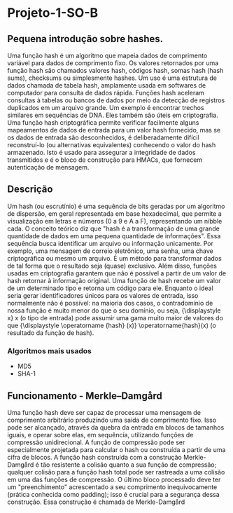 # Projeto-1-SO-B
## Pequena introdução sobre hashes.

Uma função hash é um algoritmo que mapeia dados de comprimento variável para dados de comprimento fixo. Os valores retornados por uma função hash são chamados valores hash, códigos hash, somas hash (hash sums), checksums ou simplesmente hashes. Um uso é uma estrutura de dados chamada de tabela hash, amplamente usada em softwares de computador para consulta de dados rápida.
Funções hash aceleram consultas à tabelas ou bancos de dados por meio da detecção de registros duplicados em um arquivo grande. Um exemplo é encontrar trechos similares em sequências de DNA. Eles também são úteis em criptografia. Uma função hash criptográfica permite verificar facilmente alguns mapeamentos de dados de entrada para um valor hash fornecido, mas se os dados de entrada são desconhecidos, é deliberadamente difícil reconstruí-lo (ou alternativas equivalentes) conhecendo o valor do hash armazenado. Isto é usado para assegurar a integridade de dados transmitidos e é o bloco de construção para HMACs, que fornecem autenticação de mensagem.

## Descrição

Um hash (ou escrutínio) é uma sequência de bits geradas por um algoritmo de dispersão, em geral representada em base hexadecimal, que permite a visualização em letras e números (0 a 9 e A a F), representando um nibble cada. O conceito teórico diz que "hash é a transformação de uma grande quantidade de dados em uma pequena quantidade de informações".
Essa sequência busca identificar um arquivo ou informação unicamente. Por exemplo, uma mensagem de correio eletrônico, uma senha, uma chave criptográfica ou mesmo um arquivo. É um método para transformar dados de tal forma que o resultado seja (quase) exclusivo. Além disso, funções usadas em criptografia garantem que não é possível a partir de um valor de hash retornar à informação original.
Uma função de hash recebe um valor de um determinado tipo e retorna um código para ele. Enquanto o ideal seria gerar identificadores únicos para os valores de entrada, isso normalmente não é possível: na maioria dos casos, o contradomínio de nossa função é muito menor do que o seu domínio, ou seja, {\displaystyle x} x (o tipo de entrada) pode assumir uma gama muito maior de valores do que {\displaystyle \operatorname {hash} (x)} \operatorname{hash}(x) (o resultado da função de hash).

### Algoritmos mais usados

* MD5
* SHA-1

## Funcionamento - Merkle–Damgård

Uma função hash deve ser capaz de processar uma mensagem de comprimento arbitrário produzindo uma saída de comprimento fixo. Isso pode ser alcançado, através da quebra da entrada em blocos de tamanhos iguais, e operar sobre elas, em sequência, utilizando funções de compressão unidirecional. A função de compressão pode ser especialmente projetada para calcular o hash ou construída a partir de uma cifra de blocos. A função hash construída com a construção Merkle-Damgård é tão resistente a colisão quanto a sua função de compressão; qualquer colisão para a função hash total pode ser rastreada a uma colisão em uma das funções de compressão.
O último bloco processado deve ter um "preenchimento" acrescentado a seu comprimento inequivocamente (prática conhecida como padding); isso é crucial para a segurança dessa construção. Essa construção é chamada de Merkle-Damgård
